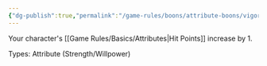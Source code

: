 ```yaml
---
{"dg-publish":true,"permalink":"/game-rules/boons/attribute-boons/vigor/"}
---
```


Your character's [[Game Rules/Basics/Attributes\|Hit Points]] increase by 1.

Types: Attribute (Strength/Willpower)